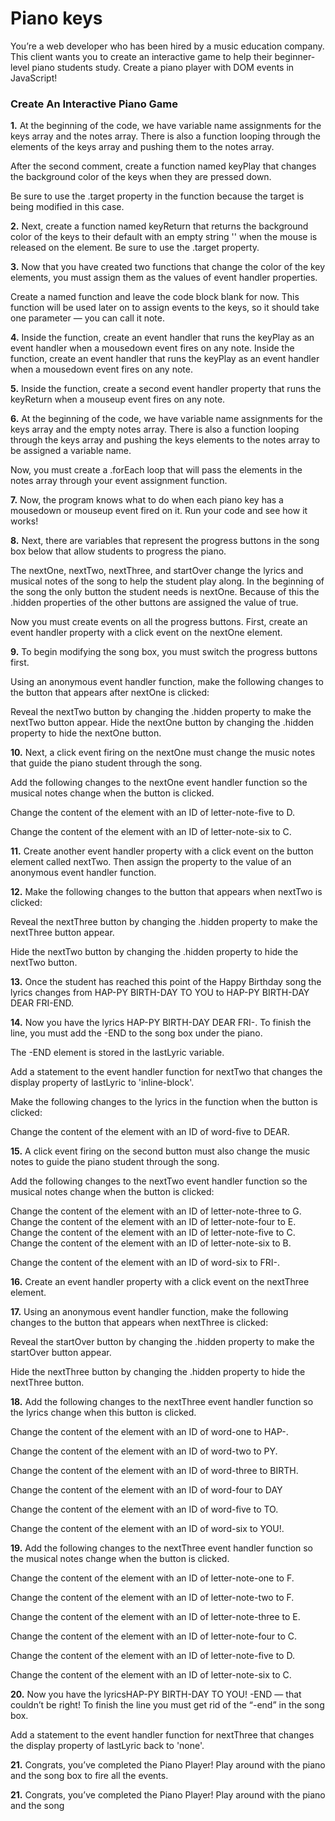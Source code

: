# Piano keys

You’re a web developer who has been hired by a music education company. This client wants you to create an interactive game to help their beginner-level piano students study. Create a piano player with DOM events in JavaScript!

### Create An Interactive Piano Game

**1.** At the beginning of the code, we have variable name assignments for the keys array and the notes array. There is also a function looping through the elements of the keys array and pushing them to the notes array.

After the second comment, create a function named keyPlay that changes the background color of the keys when they are pressed down.

Be sure to use the .target property in the function because the target is being modified in this case.

**2.** Next, create a function named keyReturn that returns the background color of the keys to their default with an empty string '' when the mouse is released on the element. Be sure to use the .target property.

**3.** Now that you have created two functions that change the color of the key elements, you must assign them as the values of event handler properties.

Create a named function and leave the code block blank for now. This function will be used later on to assign events to the keys, so it should take one parameter — you can call it note.

**4.** Inside the function, create an event handler that runs the keyPlay as an event handler when a mousedown event fires on any note.
Inside the function, create an event handler that runs the keyPlay as an event handler when a mousedown event fires on any note.

**5.** Inside the function, create a second event handler property that runs the keyReturn when a mouseup event fires on any note.

**6.** At the beginning of the code, we have variable name assignments for the keys array and the empty notes array. There is also a function looping through the keys array and pushing the keys elements to the notes array to be assigned a variable name.

Now, you must create a .forEach loop that will pass the elements in the notes array through your event assignment function.

**7.** Now, the program knows what to do when each piano key has a mousedown or mouseup event fired on it. Run your code and see how it works!

**8.** Next, there are variables that represent the progress buttons in the song box below that allow students to progress the piano.

The nextOne, nextTwo, nextThree, and startOver change the lyrics and musical notes of the song to help the student play along. In the beginning of the song the only button the student needs is nextOne. Because of this the .hidden properties of the other buttons are assigned the value of true.

Now you must create events on all the progress buttons. First, create an event handler property with a click event on the nextOne element.

**9.** To begin modifying the song box, you must switch the progress buttons first.

Using an anonymous event handler function, make the following changes to the button that appears after nextOne is clicked:

Reveal the nextTwo button by changing the .hidden property to make the nextTwo button appear.
Hide the nextOne button by changing the .hidden property to hide the nextOne button.

**10.** Next, a click event firing on the nextOne must change the music notes that guide the piano student through the song.

Add the following changes to the nextOne event handler function so the musical notes change when the button is clicked.

Change the content of the element with an ID of letter-note-five to D.

Change the content of the element with an ID of letter-note-six to C.

**11.** Create another event handler property with a click event on the button element called nextTwo. Then assign the property to the value of an anonymous event handler function.

**12.** Make the following changes to the button that appears when nextTwo is clicked:

Reveal the nextThree button by changing the .hidden property to make the nextThree button appear.

Hide the nextTwo button by changing the .hidden property to hide the nextTwo button.

**13.** Once the student has reached this point of the Happy Birthday song the lyrics changes from HAP-PY BIRTH-DAY TO YOU to HAP-PY BIRTH-DAY DEAR FRI-END.

**14.** Now you have the lyrics HAP-PY BIRTH-DAY DEAR FRI-. To finish the line, you must add the -END to the song box under the piano.

The -END element is stored in the lastLyric variable.

Add a statement to the event handler function for nextTwo that changes the display property of lastLyric to 'inline-block'.

Make the following changes to the lyrics in the function when the button is clicked:

Change the content of the element with an ID of word-five to DEAR.

**15.** A click event firing on the second button must also change the music notes to guide the piano student through the song.

Add the following changes to the nextTwo event handler function so the musical notes change when the button is clicked:

Change the content of the element with an ID of letter-note-three to G.
Change the content of the element with an ID of letter-note-four to E.
Change the content of the element with an ID of letter-note-five to C.
Change the content of the element with an ID of letter-note-six to B.

Change the content of the element with an ID of word-six to FRI-.

**16.** Create an event handler property with a click event on the nextThree element.

**17.** Using an anonymous event handler function, make the following changes to the button that appears when nextThree is clicked:

Reveal the startOver button by changing the .hidden property to make the startOver button appear.

Hide the nextThree button by changing the .hidden property to hide the nextThree button.

**18.** Add the following changes to the nextThree event handler function so the lyrics change when this button is clicked.

Change the content of the element with an ID of word-one to HAP-.

Change the content of the element with an ID of word-two to PY.

Change the content of the element with an ID of word-three to BIRTH.

Change the content of the element with an ID of word-four to DAY

Change the content of the element with an ID of word-five to TO.

Change the content of the element with an ID of word-six to YOU!.

**19.** Add the following changes to the nextThree event handler function so the musical notes change when the button is clicked.

Change the content of the element with an ID of letter-note-one to F.

Change the content of the element with an ID of letter-note-two to F.

Change the content of the element with an ID of letter-note-three to E.

Change the content of the element with an ID of letter-note-four to C.

Change the content of the element with an ID of letter-note-five to D.

Change the content of the element with an ID of letter-note-six to C.

**20.** Now you have the lyricsHAP-PY BIRTH-DAY TO YOU! -END — that couldn’t be right! To finish the line you must get rid of the “-end” in the song box.

Add a statement to the event handler function for nextThree that changes the display property of lastLyric back to 'none'.

**21.** Congrats, you’ve completed the Piano Player! Play around with the piano and the song box to fire all the events.


**21.** Congrats, you’ve completed the Piano Player! Play around with the piano and the song 